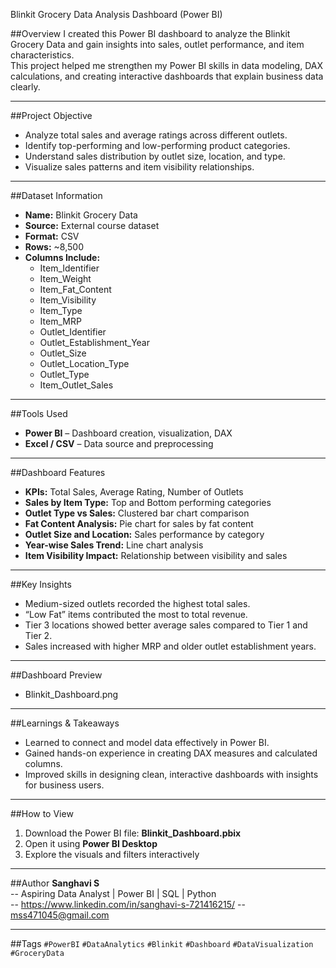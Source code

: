 Blinkit Grocery Data Analysis Dashboard (Power BI)

##Overview
I created this Power BI dashboard to analyze the Blinkit Grocery Data and gain insights into sales, outlet performance, and item characteristics.  
This project helped me strengthen my Power BI skills in data modeling, DAX calculations, and creating interactive dashboards that explain business data clearly.

---

##Project Objective
- Analyze total sales and average ratings across different outlets.
- Identify top-performing and low-performing product categories.
- Understand sales distribution by outlet size, location, and type.
- Visualize sales patterns and item visibility relationships.

---

##Dataset Information
- **Name:** Blinkit Grocery Data  
- **Source:** External course dataset  
- **Format:** CSV  
- **Rows:** ~8,500  
- **Columns Include:**  
  - Item_Identifier  
  - Item_Weight  
  - Item_Fat_Content  
  - Item_Visibility  
  - Item_Type  
  - Item_MRP  
  - Outlet_Identifier  
  - Outlet_Establishment_Year  
  - Outlet_Size  
  - Outlet_Location_Type  
  - Outlet_Type  
  - Item_Outlet_Sales  

---

##Tools Used
- **Power BI** – Dashboard creation, visualization, DAX  
- **Excel / CSV** – Data source and preprocessing  

---

##Dashboard Features
- **KPIs:** Total Sales, Average Rating, Number of Outlets  
- **Sales by Item Type:** Top and Bottom performing categories  
- **Outlet Type vs Sales:** Clustered bar chart comparison  
- **Fat Content Analysis:** Pie chart for sales by fat content  
- **Outlet Size and Location:** Sales performance by category  
- **Year-wise Sales Trend:** Line chart analysis  
- **Item Visibility Impact:** Relationship between visibility and sales  

---

##Key Insights
- Medium-sized outlets recorded the highest total sales.  
- “Low Fat” items contributed the most to total revenue.  
- Tier 3 locations showed better average sales compared to Tier 1 and Tier 2.  
- Sales increased with higher MRP and older outlet establishment years.  

---

##Dashboard Preview
- Blinkit_Dashboard.png

---

##Learnings & Takeaways
- Learned to connect and model data effectively in Power BI.  
- Gained hands-on experience in creating DAX measures and calculated columns.  
- Improved skills in designing clean, interactive dashboards with insights for business users.

---

##How to View
1. Download the Power BI file: **Blinkit_Dashboard.pbix**  
2. Open it using **Power BI Desktop**  
3. Explore the visuals and filters interactively  

---

##Author
**Sanghavi S**   
-- Aspiring Data Analyst | Power BI | SQL | Python  
-- https://www.linkedin.com/in/sanghavi-s-721416215/ 
-- mss471045@gmail.com

---

##Tags
`#PowerBI` `#DataAnalytics` `#Blinkit` `#Dashboard` `#DataVisualization` `#GroceryData`

